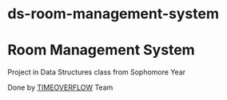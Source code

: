 # ds-room-management-system
# Room Management System
Project in Data Structures class from Sophomore Year

Done by [TIMEOVERFLOW](https://github.com/Time-Overflow/) Team
